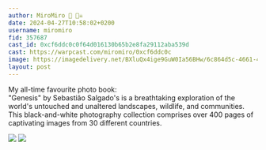 ```yaml
---
author: MiroMiro 🔵 🏴‍☠️
date: 2024-04-27T10:58:02+0200
username: miromiro
fid: 357687
cast_id: 0xcf6ddc0c0f64d016130b65b2e8fa29112aba539d
cast: https://warpcast.com/miromiro/0xcf6ddc0c
image: https://imagedelivery.net/BXluQx4ige9GuW0Ia56BHw/6c864d5c-4661-4be9-2c4a-1747e427a800/original
layout: post
---
```

My all-time favourite photo book:   
"Genesis" by Sebastião Salgado's is a breathtaking exploration of the world's untouched and unaltered landscapes, wildlife, and communities. This black-and-white photography collection comprises over 400 pages of captivating images from 30 different countries.  

![](https://imagedelivery.net/BXluQx4ige9GuW0Ia56BHw/6c864d5c-4661-4be9-2c4a-1747e427a800/original)
![](https://imagedelivery.net/BXluQx4ige9GuW0Ia56BHw/43b73f51-612d-4b1f-23e0-98411aca6b00/original)